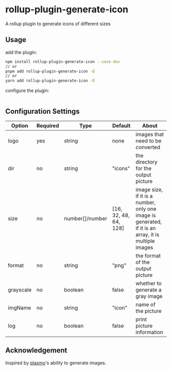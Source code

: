 # rollup-plugin-generate-icon

A rollup plugin to generate icons of different sizes

## Usage

add the plugin:

``` bash
npm install rollup-plugin-generate-icon --save-dev
// or
pnpm add rollup-plugin-generate-icon -D
// or
yarn add rollup-plugin-generate-icon -D
```

configure the plugin:

``` js

```

## Configuration Settings

| Option | Required | Type | Default | About |
|---|---|---|---|---|
| logo | yes | string | none | images that need to be converted |
| dir | no | string | "icons" | the directory for the output picture |
| size | no | number[]/number | [16, 32, 48, 64, 128] | image size, if it is a number, only one image is generated, if it is an array, it is multiple images |
| format | no | string | "png" | the format of the output picture |
| grayscale | no | boolean | false | whether to generate a gray image |
| imgName | no | string | "icon" | name of the picture |
| log | no | boolean | false | print picture information |

## Acknowledgement

Inspired by [plasmo](https://github.com/PlasmoHQ/plasmo)'s ability to generate images.